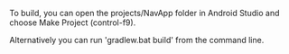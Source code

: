 To build, you can open the projects/NavApp folder in Android Studio and choose Make Project (control-f9).

Alternatively you can run 'gradlew.bat build' from the command line.
